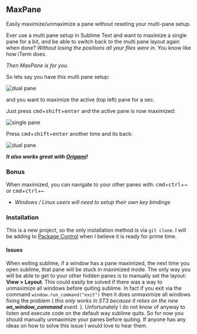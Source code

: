 ## MaxPane

Easily maximize/unmaximize a pane without reseting your multi-pane setup.

Ever use a multi pane setup in Sublime Text and want to maximize a single pane for a bit, *and* be able to switch back to the multi pane layout again when done? *Without losing the positions all your files were in.* You know like how iTerm does.

*Then MaxPane is for you.*

So lets say you have this multi pane setup:

![dual pane](https://raw.github.com/jisaacks/MaxPane/3535650829f9bbb7df2d26428589b9bd47b13591/before.png)

and you want to maximize the active (top left) pane for a sec.

Just press <kbd>cmd</kbd>+<kbd>shift</kbd>+<kbd>enter</kbd> and the active pane is now maximized:

![single pane](https://raw.github.com/jisaacks/MaxPane/3535650829f9bbb7df2d26428589b9bd47b13591/after.png)

Press <kbd>cmd</kbd>+<kbd>shift</kbd>+<kbd>enter</kbd> another time and its back:

![dual pane](https://raw.github.com/jisaacks/MaxPane/3535650829f9bbb7df2d26428589b9bd47b13591/before.png)

***It also works great with [Origami](https://github.com/SublimeText/Origami)!***

### Bonus
When maximized, you can navigate to your other panes with: 
<kbd>cmd</kbd>+<kbd>ctrl</kbd>+<kbd>→</kbd> or <kbd>cmd</kbd>+<kbd>ctrl</kbd>+<kbd>←</kbd>
* _Windows / Linux users will need to setup their own key bindings_

### Installation

This is a new project, so the only installation method is via `git clone`. I will be adding to [Package Control](http://wbond.net/sublime_packages/package_control) when I believe it is ready for prime time.

#### Issues

When exiting sublime, if a window has a pane maximized, the next time you open sublime, that pane will be stuck in maximized mode. The only way you will be able to get to your other hidden panes is to manually set the layout: **View > Layout**. This could easily be solved if there was a way to unmaximize all windows before quiting sublime. In fact if you exit via the command `window.run_command("exit")` then it does unmaximize all windows fixing the problem ( *this only works in ST3 because it relies on the new __on_window_command__ event.* ). Unfortunately I do not know of anyway to listen and execute code on the default way sublime quits. So for now you should manually unmaximize your panes before quiting. If anyone has any ideas on how to solve this issue I would love to hear them.
